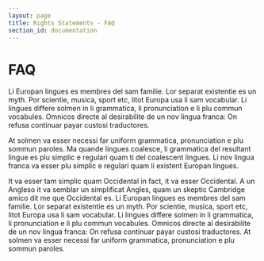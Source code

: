 ```yaml
---
layout: page
title: Rights Statements - FAQ
section_id: documentation
---
```


# FAQ

Li Europan lingues es membres del sam familie. Lor separat existentie es un myth. Por scientie, musica, sport etc, litot Europa usa li sam vocabular. Li lingues differe solmen in li grammatica, li pronunciation e li plu commun vocabules. Omnicos directe al desirabilite de un nov lingua franca: On refusa continuar payar custosi traductores.

At solmen va esser necessi far uniform grammatica, pronunciation e plu sommun paroles. Ma quande lingues coalesce, li grammatica del resultant lingue es plu simplic e regulari quam ti del coalescent lingues. Li nov lingua franca va esser plu simplic e regulari quam li existent Europan lingues.

It va esser tam simplic quam Occidental in fact, it va esser Occidental. A un Angleso it va semblar un simplificat Angles, quam un skeptic Cambridge amico dit me que Occidental es. Li Europan lingues es membres del sam familie. Lor separat existentie es un myth. Por scientie, musica, sport etc, litot Europa usa li sam vocabular. Li lingues differe solmen in li grammatica, li pronunciation e li plu commun vocabules. Omnicos directe al desirabilite de un nov lingua franca: On refusa continuar payar custosi traductores. At solmen va esser necessi far uniform grammatica, pronunciation e plu sommun paroles.

